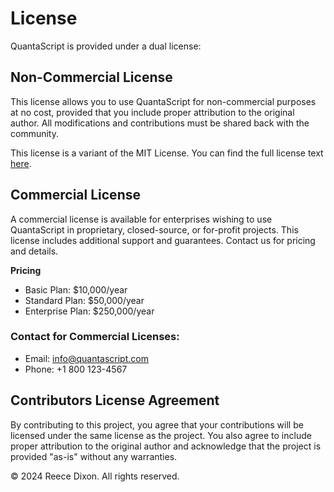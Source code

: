 # License

QuantaScript is provided under a dual license:

## Non-Commercial License

This license allows you to use QuantaScript for non-commercial purposes at no cost, provided that you include proper attribution to the original author. All modifications and contributions must be shared back with the community.

This license is a variant of the MIT License. You can find the full license text [here](https://opensource.org/licenses/MIT).

## Commercial License

A commercial license is available for enterprises wishing to use QuantaScript in proprietary, closed-source, or for-profit projects. This license includes additional support and guarantees. Contact us for pricing and details.

**Pricing** 

- Basic Plan: $10,000/year 
- Standard Plan: $50,000/year 
- Enterprise Plan: $250,000/year  

### Contact for Commercial Licenses: 

-  Email: info@quantascript.com  
-  Phone: +1 800 123-4567 

## Contributors License Agreement

By contributing to this project, you agree that your contributions will be licensed under the same license as the project. You also agree to include proper attribution to the original author and acknowledge that the project is provided "as-is" without any warranties.

© 2024 Reece Dixon. All rights reserved.
